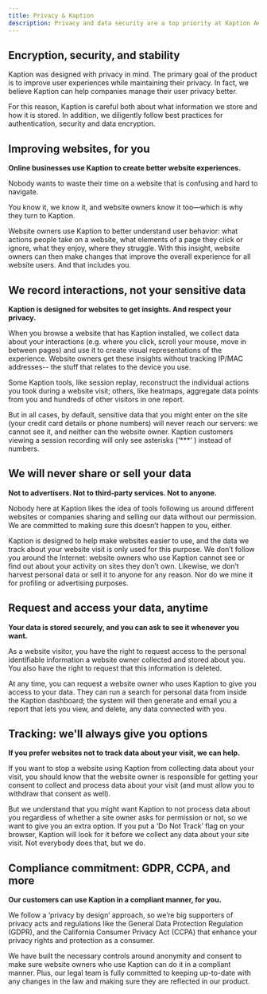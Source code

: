 ```yaml
---
title: Privacy & Kaption
description: Privacy and data security are a top priority at Kaption Analytics
---
```


## Encryption, security, and stability

Kaption was designed with privacy in mind. The primary goal of the product is to improve user experiences while maintaining their privacy. In fact, we believe Kaption can help companies manage their user privacy better.

For this reason, Kaption is careful both about what information we store and how it is stored. In addition, we diligently follow best practices for authentication, security and data encryption.

## Improving websites, for you

**Online businesses use Kaption to create better website experiences.**

Nobody wants to waste their time on a website that is confusing and hard to navigate.

You know it, we know it, and website owners know it too—which is why they turn to Kaption.

Website owners use Kaption to better understand user behavior: what actions people take on a website, what elements of a page they click or ignore, what they enjoy, where they struggle. With this insight, website owners can then make changes that improve the overall experience for all website users. And that includes you.

## We record interactions, not your sensitive data

**Kaption is designed for websites to get insights. And respect your privacy.**

When you browse a website that has Kaption installed, we collect data about your interactions (e.g. where you click, scroll your mouse, move in between pages) and use it to create visual representations of the experience. Website owners get these insights without tracking IP/MAC addresses-- the stuff that relates to the device you use.

Some Kaption tools, like session replay, reconstruct the individual actions you took during a website visit; others, like heatmaps, aggregate data points from you and hundreds of other visitors in one report.

But in all cases, by default, sensitive data that you might enter on the site (your credit card details or phone numbers) will never reach our servers: we cannot see it, and neither can the website owner. Kaption customers viewing a session recording will only see asterisks (‘\*\*\*’ ) instead of numbers.

## We will never share or sell your data

**Not to advertisers. Not to third-party services. Not to anyone.**

Nobody here at Kaption likes the idea of tools following us around different websites or companies sharing and selling our data without our permission. We are committed to making sure this doesn’t happen to you, either.

Kaption is designed to help make websites easier to use, and the data we track about your website visit is only used for this purpose. We don’t follow you around the Internet: website owners who use Kaption cannot see or find out about your activity on sites they don’t own. Likewise, we don’t harvest personal data or sell it to anyone for any reason. Nor do we mine it for profiling or advertising purposes.

## Request and access your data, anytime

**Your data is stored securely, and you can ask to see it whenever you want.**

As a website visitor, you have the right to request access to the personal identifiable information a website owner collected and stored about you. You also have the right to request that this information is deleted.

At any time, you can request a website owner who uses Kaption to give you access to your data. They can run a search for personal data from inside the Kaption dashboard; the system will then generate and email you a report that lets you view, and delete, any data connected with you.

## Tracking: we'll always give you options

**If you prefer websites not to track data about your visit, we can help.**

If you want to stop a website using Kaption from collecting data about your visit, you should know that the website owner is responsible for getting your consent to collect and process data about your visit (and must allow you to withdraw that consent as well).

But we understand that you might want Kaption to not process data about you regardless of whether a site owner asks for permission or not, so we want to give you an extra option. If you put a ‘Do Not Track’ flag on your browser, Kaption will look for it before we collect any data about your site visit. Not everybody does that, but we do.

## Compliance commitment: GDPR, CCPA, and more

**Our customers can use Kaption in a compliant manner, for you.**

We follow a ‘privacy by design’ approach, so we’re big supporters of privacy acts and regulations like the General Data Protection Regulation (GDPR), and the California Consumer Privacy Act (CCPA) that enhance your privacy rights and protection as a consumer.

We have built the necessary controls around anonymity and consent to make sure website owners who use Kaption can do it in a compliant manner. Plus, our legal team is fully committed to keeping up-to-date with any changes in the law and making sure they are reflected in our product.
